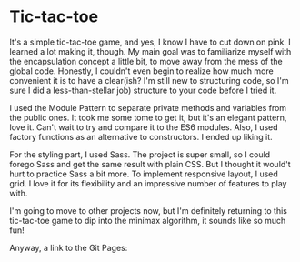 # Tic-tac-toe

It's a simple tic-tac-toe game, and yes, I know I have to cut down on pink. I learned a lot making it, though. My main goal was to familiarize myself with the encapsulation concept a little bit, to move away from the mess of the global code. Honestly, I couldn't even begin to realize how much more convenient it is to have a clear(ish? I'm still new to structuring code, so I'm sure I did a less-than-stellar job) structure to your code before I tried it. 

I used the Module Pattern to separate private methods and variables from the public ones. It took me some tome to get it, but it's an elegant pattern, love it. Can't wait to try and compare it to the ES6 modules. 
Also, I used factory functions as an alternative to constructors. I ended up liking it.

For the styling part, I used Sass. The project is super small, so I could forego Sass and get the same result with plain CSS. But I thought it would't hurt to practice Sass a bit more. To implement responsive layout, I used grid. I love it for its flexibility and an impressive number of features to play with. 

I'm going to move to other projects now, but I'm definitely returning to this tic-tac-toe game to dip into the minimax algorithm, it sounds like so much fun! 

Anyway, a link to the Git Pages: 
